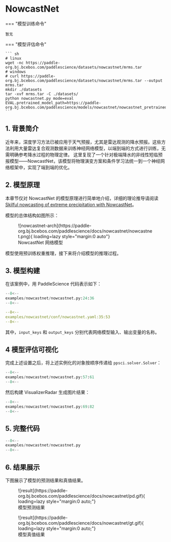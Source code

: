 # NowcastNet

=== "模型训练命令"

    暂无

=== "模型评估命令"

    ``` sh
    # linux
    wget -nc https://paddle-org.bj.bcebos.com/paddlescience/datasets/nowcastnet/mrms.tar
    # windows
    # curl https://paddle-org.bj.bcebos.com/paddlescience/datasets/nowcastnet/mrms.tar --output mrms.tar
    mkdir ./datasets
    tar -xvf mrms.tar -C ./datasets/
    python nowcastnet.py mode=eval EVAL.pretrained_model_path=https://paddle-org.bj.bcebos.com/paddlescience/models/nowcastnet/nowcastnet_pretrained.pdparams
    ```

## 1. 背景简介

近年来，深度学习方法已被应用于天气预报，尤其是雷达观测的降水预报。这些方法利用大量雷达复合观测数据来训练神经网络模型，以端到端的方式进行训练，无需明确参考降水过程的物理定律。
这里复现了一个针对极端降水的非线性短临预报模型——NowcastNet，该模型将物理演变方案和条件学习法统一到一个神经网络框架中，实现了端到端的优化。

## 2. 模型原理

本章节仅对 NowcastNet 的模型原理进行简单地介绍，详细的理论推导请阅读 [Skilful nowcasting of extreme precipitation with NowcastNet](https://www.nature.com/articles/s41586-023-06184-4#Abs1)。

模型的总体结构如图所示：

<figure markdown>
  ![nowcastnet-arch](https://paddle-org.bj.bcebos.com/paddlescience/docs/nowcastnet/nowcastnet.png){ loading=lazy style="margin:0 auto"}
  <figcaption>NowcastNet 网络模型</figcaption>
</figure>

模型使用预训练权重推理，接下来将介绍模型的推理过程。

## 3. 模型构建

在该案例中，用 PaddleScience 代码表示如下：

``` py linenums="24" title="examples/nowcastnet/nowcastnet.py"
--8<--
examples/nowcastnet/nowcastnet.py:24:36
--8<--
```

``` yaml linenums="35" title="examples/nowcastnet/conf/nowcastnet.yaml"
--8<--
examples/nowcastnet/conf/nowcastnet.yaml:35:53
--8<--
```

其中，`input_keys` 和 `output_keys` 分别代表网络模型输入、输出变量的名称。

## 4 模型评估可视化

完成上述设置之后，将上述实例化的对象按顺序传递给 `ppsci.solver.Solver`：

``` py linenums="57" title="examples/nowcastnet/nowcastnet.py"
--8<--
examples/nowcastnet/nowcastnet.py:57:61
--8<--
```

然后构建 VisualizerRadar 生成图片结果：

``` py linenums="69" title="examples/nowcastnet/nowcastnet.py"
--8<--
examples/nowcastnet/nowcastnet.py:69:82
--8<--
```

## 5. 完整代码

``` py linenums="1" title="examples/nowcastnet/nowcastnet.py"
--8<--
examples/nowcastnet/nowcastnet.py
--8<--
```

## 6. 结果展示

下图展示了模型的预测结果和真值结果。

<figure markdown>
  ![result](https://paddle-org.bj.bcebos.com/paddlescience/docs/nowcastnet/pd.gif){ loading=lazy style="margin:0 auto;"}
  <figcaption>模型预测结果</figcaption>
</figure>

<figure markdown>
  ![result](https://paddle-org.bj.bcebos.com/paddlescience/docs/nowcastnet/gt.gif){ loading=lazy style="margin:0 auto;"}
  <figcaption>模型真值结果</figcaption>
</figure>
